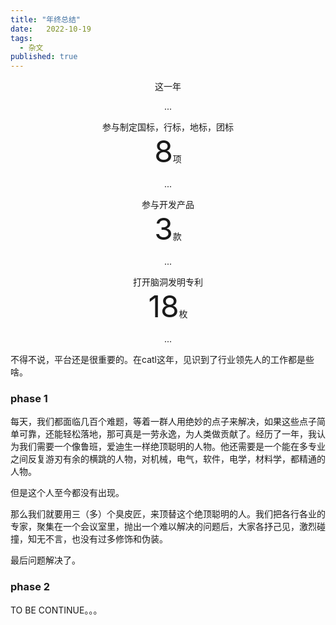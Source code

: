 ```yaml
---
title: "年终总结"
date:   2022-10-19
tags:
  - 杂文
published: true
---
```

<p align='center'>这一年</p>
<p align='center'>...</p>

<div align='center' >参与制定国标，行标，地标，团标</div>
<div align='center' ><font size='70'>8</font>项</div>
<p align='center'>...</p>

<div align='center' >参与开发产品</div>
<div align='center' ><font size='70'>3</font>款</div>
<p align='center'>...</p>

<div align='center' >打开脑洞发明专利</div>
<div align='center' ><font size='70'>18</font>枚</div>
<p align='center'>...</p>

不得不说，平台还是很重要的。在catl这年，见识到了行业领先人的工作都是些啥。

### phase 1

每天，我们都面临几百个难题，等着一群人用绝妙的点子来解决，如果这些点子简单可靠，还能轻松落地，那可真是一劳永逸，为人类做贡献了。经历了一年，我认为我们需要一个像鲁班，爱迪生一样绝顶聪明的人物。他还需要是一个能在多专业之间反复游刃有余的横跳的人物，对机械，电气，软件，电学，材料学，都精通的人物。

但是这个人至今都没有出现。

那么我们就要用三（多）个臭皮匠，来顶替这个绝顶聪明的人。我们把各行各业的专家，聚集在一个会议室里，抛出一个难以解决的问题后，大家各抒己见，激烈碰撞，知无不言，也没有过多修饰和伪装。

最后问题解决了。

### phase 2

TO BE CONTINUE。。。